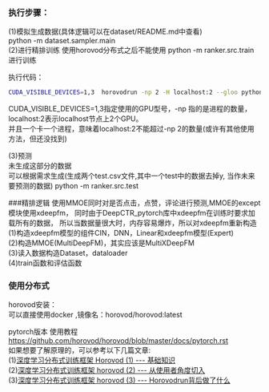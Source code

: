 ### 执行步骤：  
(1)模拟生成数据(具体逻辑可以在dataset/README.md中查看)  
python -m dataset.sampler.main  
(2)进行精排训练
使用horovod分布式之后不能使用 python -m ranker.src.train 进行训练

执行代码：
```bash
CUDA_VISIBLE_DEVICES=1,3  horovodrun -np 2 -H localhost:2 --gloo python -m ranker.src.train
````
CUDA_VISIBLE_DEVICES=1,3指定使用的GPU型号，-np 指的是进程的数量，localhost:2表示localhost节点上2个GPU。  
并且一个卡一个进程，意味着localhost:2不能超过-np 2的数量(或许有其他使用方法，但还没找到)  

(3)预测  
未生成这部分的数据  
可以根据需求生成(生成两个test.csv文件,其中一个test中的数据去掉y,
当作未来要预测的数据)
python -m ranker.src.test

###精排逻辑
使用MMOE同时对是否点击，点赞，评论进行预测,MMOE的except模块使用xdeepfm，
同时由于DeepCTR_pytorch库中xdeepfm在训练时要求加载所有的数据，
所以当数据量很大时，内存容易爆炸，所以对xdeepfm重新构造  
(1)构造xdeepfm模型的组件CIN，DNN，Linear和xdeepfm模型(Expert)  
(2)构造MMOE(MultiDeepFM)，其实应该是MultiXDeepFM  
(3)读入数据构造Dataset，dataloader  
(4)train函数和评估函数  

### 使用分布式
horovod安装：     
可以直接使用docker ,镜像名：horovod/horovod:latest  

pytorch版本 使用教程 https://github.com/horovod/horovod/blob/master/docs/pytorch.rst  
如果想要了解原理的，可以参考以下几篇文章:  
(1)[深度学习分布式训练框架 Horovod (1) --- 基础知识](https://www.cnblogs.com/rossiXYZ/p/14856464.html)    
(2)[深度学习分布式训练框架 horovod (2) --- 从使用者角度切入](https://www.cnblogs.com/rossiXYZ/p/14856464.html)  
(3)[深度学习分布式训练框架 horovod (3) --- Horovodrun背后做了什么](https://www.cnblogs.com/rossiXYZ/p/14881812.html)  





